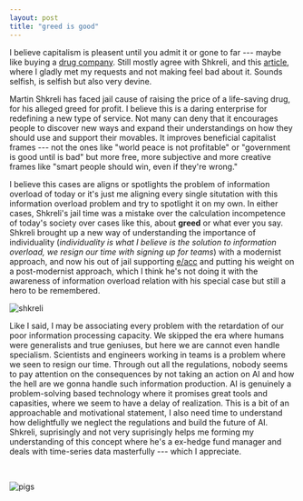 ```yaml
---
layout: post
title: "greed is good"
---
```


I believe capitalism is pleasent until you admit it or gone to far --- maybe like buying a [drug company][daraprim]. Still mostly agree with Shkreli, and this [article][article], where I gladly met my requests and not making feel bad about it. Sounds selfish, is selfish but also very devine.

Martin Shkreli has faced jail cause of raising the price of a life-saving drug, for his alleged greed for profit. I believe this is a daring enterprise for redefining a new type of service. Not many can deny that it encourages people to discover new ways and expand their understandings on how they should use and support their movables. It improves beneficial capitalist frames --- not the ones like "world peace is not profitable" or "government is good until is bad" but more free, more subjective and more creative frames like "smart people should win, even if they're wrong."

I believe this cases are aligns or spotlights the problem of information overload of today or it's just me aligning every single situtation with this information overload problem and try to spotlight it on my own. In either cases, Shkreli's jail time was a mistake over the calculation incompetence of today's society over cases like this, about __greed__ or what ever you say. Shkreli brought up a new way of understanding the importance of individuality (*individuality is what I believe is the solution to information overload, we resign our time with signing up for teams*) with a modernist approach, and now his out of jail supporting [e/acc][eacc] and putting his weight on a post-modernist approach, which I think he's not doing it with the awareness of information overload relation with his special case but still a hero to be remembered.

![shkreli](/myblog/images/shkreli.png)

Like I said, I may be associating every problem with the retardation of our poor information processing capacity. We skipped the era where humans were generalists and true geniuses, but here we are cannot even handle specialism. Scientists and engineers working in teams is a problem where we seen to resign our time. Through out all the regulations, nobody seems to pay attention on the consequences by not taking an action on AI and how the hell are we gonna handle such information production. AI is genuinely a problem-solving based technology where it promises great tools and capasities, where we seem to have a delay of realization. This is a bit of an approachable and motivational statement, I also need time to understand how delightfully we neglect the regulations and build the future of AI. Shkreli, suprisingly and not very suprisingly helps me forming my understanding of this concept where he's a ex-hedge fund manager and deals with time-series data masterfully --- which I appreciate.

<br>

![pigs](/myblog/images/pigs.jpg)



























[article]: https://www.washingtonpost.com/news/morning-mix/wp/2015/09/23/pharma-bro-martin-shkreli-and-the-very-american-debate-over-maximizing-profit/
[daraprim]: https://en.wikipedia.org/wiki/Martin_Shkreli
[eacc]:https://geohot.github.io/blog/jekyll/update/2022/12/31/eacc.html